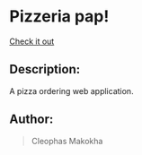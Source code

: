 # Pizzeria pap!
[Check it out](https://cleophasmakokha.github.io/pizza/)

## Description:
A pizza ordering web application.

## Author:
> Cleophas Makokha
